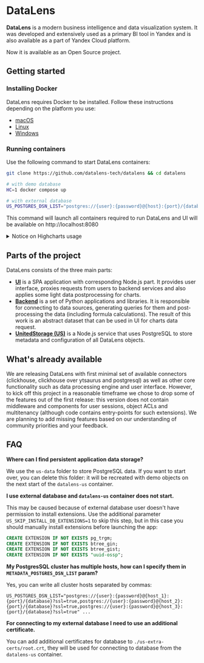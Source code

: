 # DataLens

**DataLens** is a modern business intelligence and data visualization system. It was developed and extensively used as a primary BI tool in Yandex and is also available as a part of Yandex Cloud platform.

Now it is available as an Open Source project.

## Getting started

### Installing Docker

DataLens requires Docker to be installed. Follow these instructions depending on the platform you use:

- [macOS](https://docs.docker.com/desktop/install/mac-install/)
- [Linux](https://docs.docker.com/engine/install/)
- [Windows](https://docs.docker.com/desktop/install/windows-install/)

### Running containers

Use the following command to start DataLens containers:

```bash
git clone https://github.com/datalens-tech/datalens && cd datalens

# with demo database
HC=1 docker compose up

# with external database
US_POSTGRES_DSN_LIST="postgres://{user}:{password}@{host}:{port}/{database}?ssl=true" HC=1 docker compose up
```

This command will launch all containers required to run DataLens and UI will be available on http://localhost:8080

<details>
      <summary>Notice on Highcharts usage</summary>

      Highcharts is a proprietary commercial product. If you enable highcharts in your DataLens instance (with `HC=1`` variable), you should comply with Highcharts license (https://github.com/highcharts/highcharts/blob/master/license.txt).

      When Highcharts is disabled in DataLens, we use D3.js instead. However, currently only few visualization types are compatible with D3.js. We are actively working on adding D3 support to additional visualizations and are going to completely replace Highcharts with D3 in DataLens.

</details>

## Parts of the project

DataLens consists of the three main parts:

- [**UI**](https://github.com/datalens-tech/datalens-ui) is a SPA application with corresponding Node.js part. It provides user interface, proxies requests from users to backend services and also applies some light data postprocessing for charts.
- [**Backend**](https://github.com/datalens-tech/datalens-backend) is a set of Python applications and libraries. It is responsible for connecting to data sources, generating queries for them and post-processing the data (including formula calculations). The result of this work is an abstract dataset that can be used in UI for charts data request.
- [**UnitedStorage (US)**](https://github.com/datalens-tech/datalens-us) is a Node.js service that uses PostgreSQL to store metadata and configuration of all DataLens objects.

## What's already available

We are releasing DataLens with first minimal set of available connectors (clickhouse, clickhouse over ytsaurus and postgresql) as well as other core functionality such as data processing engine and user interface. However, to kick off this project in a reasonable timeframe we chose to drop some of the features out of the first release: this version does not contain middleware and components for user sessions, object ACLs and multitenancy (although code contains entry-points for such extensions). We are planning to add missing features based on our understanding of community priorities and your feedback.

## FAQ

**Where can I find persistent application data storage?**

We use the `us-data` folder to store PostgreSQL data. If you want to start over, you can delete this folder: it will be recreated with demo objects on the next start of the `datalens-us` container.

**I use external database and `datalens-us` container does not start.**

This may be caused because of external database user doesn't have permission to install extensions. Use the additional parameter `US_SKIP_INSTALL_DB_EXTENSIONS=1` to skip this step, but in this case you should manually install extensions before launching the app:

```sql
CREATE EXTENSION IF NOT EXISTS pg_trgm;
CREATE EXTENSION IF NOT EXISTS btree_gin;
CREATE EXTENSION IF NOT EXISTS btree_gist;
CREATE EXTENSION IF NOT EXISTS "uuid-ossp";
```

**My PostgresSQL cluster has multiple hosts, how can I specify them in `METADATA_POSTGRES_DSN_LIST` param?**

Yes, you can write all cluster hosts separated by commas:

`US_POSTGRES_DSN_LIST="postgres://{user}:{password}@{host_1}:{port}/{database}?ssl=true,postgres://{user}:{password}@{host_2}:{port}/{database}?ssl=true,postgres://{user}:{password}@{host_3}:{port}/{database}?ssl=true" ...`

**For connecting to my external database I need to use an additional certificate.**

You can add additional certificates for database to `./us-extra-certs/root.crt`, they will be used for connecting to database from the `datalens-us` container.